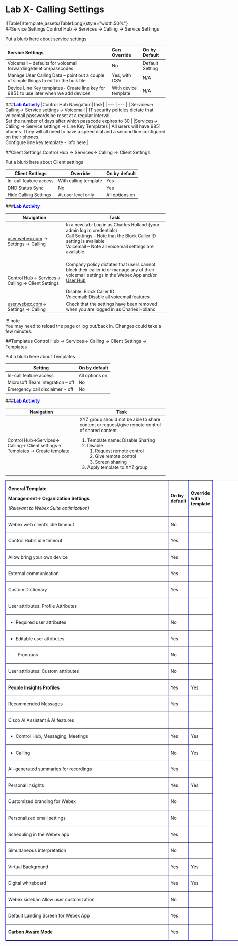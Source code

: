 # Lab X- Calling Settings

<div class="grid" markdown>
![Table1](template_assets/Table1.png){style="width:50%"}
</div>
##Service Settings
Control Hub -> Services -> Calling -> Service Settings

Put a blurb here about service settings

| Service Settings| Can Override | On by Default |
|:---|:---|:---|
| Voicemail – defaults for voicemail forwarding/deletion/passcodes | No |Default Setting|
| Manage User Calling Data – point out a couple of simple things to edit in the bulk file | Yes, with CSV | N/A |
| Device Line Key templates- Create line key for 9851 to use later when we add devices | With device template | N/A |

###<span style="color:blue"><b>Lab Activity</span></b>
|Control Hub Navigation|Task|
| --- | --- |
| Services-> Calling-> Service settings-> Voicemail | IT security policies dictate that voicemail passwords be reset at a regular interval.<br>Set the number of days after which passcode expires to 30 |
|Services-> Calling -> Service settings -> Line Key Templates | All users will have 9851 phones. They will all need to have a speed dial and a second line configured on their phones. <br> Configure line key template - info here.|

##Client Settings
Control Hub -> Services-> Calling -> Client Settings

Put a blurb here about Client settings

| Client Settings | Override | On by default |
|---|---|---|
| In-call feature access | With calling template | Yes |
| DND Status Sync | No | Yes |
| Hide Calling Settings | At user level only | All options on |


###<span style="color:blue"><b>Lab Activity</span></b>

| Navigation| Task |
|---|---|
|[user.webex.com](https://user.webex.com) -> Settings -> Calling| In a new tab: Log in as Charles Holland (your admin log in credentials)<br>Call Settings – Note that the Block Caller ID setting is available<br>Voicemail – Note all voicemail settings are available.<br> <br>|
|[Control Hub](https://admin.webex.com)-> Services-> Calling -> Client Settings| Company policy dictates that users cannot block their caller id or manage any of their voicemail settings in the Webex App and/or [User Hub](https://user.webex.com)<br><br>Disable: Block Caller ID<br>Voicemail: Disable all voicemail features|
|[user.webex.com](https://user.webex.com)-> Settings -> Calling|Check that the settings have been removed when you are logged in as Charles Holland
!!! note    
    You may need to reload the page or log out/back in. Changes could take a few minutes.

##Templates
Control Hub -> Services-> Calling -> Client Settings -> Templates

Put a blurb here about Templates

| Setting| On by default |
|---|---|
| In-call feature access | All options on |
| Microsoft Team Integration – off | No |
| Emergency call disclaimer - off | No |

###<span style="color:blue"><b>Lab Activity</span></b>

| Navigation| Task |
|---|---|
| Control Hub->Services-> Calling-> Client settings-> Templates -> Create template | XYZ group should not be able to share content or request/give remote control of shared content.<ol><li>Template name: Disable Sharing</li><li>Disable<ol><li>Request remote control</li><li>Give remote control</li><li>Screen sharing</li></ol></li><li>Apply template to XYZ group</li></ol>

<table style="border-color: blue; background-color: white; width: 900px;" border=".5" cellspacing="1" cellpadding="1">
<tbody>
<tr style="height: 84.5px;">
<td style="width: 496.391px; height: 84.5px;">
<p><strong>General Template</strong></p>
<p><strong>Management-&gt; Organization Settings</strong></p>
<p><em>(Relevant to Webex Suite optimization)</em></p>
</td>
<td style="width: 20.6094px; height: 84.5px;">
<p><strong>On by default</strong></p>
</td>
<td style="width: 54px; height: 84.5px;">
<p><strong>Override with template</strong></p>
</td>
</tr>
<tr style="height: 5px;">
<td style="width: 496.391px; height: 35px;">
<p>Webex web client&rsquo;s idle timeout</p>
</td>
<td style="width: 20.6094px; height: 35px;">
<p>No</p>
</td>
<td style="width: 54px; height: 35px;">&nbsp;</td>
</tr>
<tr style="height: 5px;">
<td style="width: 496.391px; height: 35px;">
<p>Control Hub&rsquo;s idle timeout</p>
</td>
<td style="width: 20.6094px; height: 35px;">
<p>Yes</p>
</td>
<td style="width: 54px; height: 35px;">&nbsp;</td>
</tr>
<tr style="height: 5px;">
<td style="width: 496.391px; height: 35px;">
<p>Allow bring your own device</p>
</td>
<td style="width: 20.6094px; height: 35px;">
<p>Yes</p>
</td>
<td style="width: 54px; height: 35px;">&nbsp;</td>
</tr>
<tr style="height: 5px;">
<td style="width: 496.391px; height: 35px;">
<p>External communication</p>
</td>
<td style="width: 20.6094px; height: 35px;">
<p>Yes</p>
</td>
<td style="width: 54px; height: 35px;">&nbsp;</td>
</tr>
<tr style="height: 5px;">
<td style="width: 496.391px; height: 35px;">
<p>Custom Dictionary</p>
</td>
<td style="width: 20.6094px; height: 35px;">
<p>Yes</p>
</td>
<td style="width: 54px; height: 35px;">&nbsp;</td>
</tr>
<tr style="height: 5px;">
<td style="width: 496.391px; height: 35px;">
<p>User attributes: Profile Attributes</p>
</td>
<td style="width: 20.6094px; height: 35px;">
<p>&nbsp;</p>
</td>
<td style="width: 54px; height: 35px;">&nbsp;</td>
</tr>
<tr style="height: 5px;">
<td style="width: 496.391px; height: 35px;">
<ul>
<li>Required user attributes</li>
</ul>
</td>
<td style="width: 20.6094px; height: 35px;">
<p>No</p>
</td>
<td style="width: 54px; height: 35px;">&nbsp;</td>
</tr>
<tr style="height: 5px;">
<td style="width: 496.391px; height: 35px;">
<ul>
<li>Editable user attributes</li>
</ul>
</td>
<td style="width: 20.6094px; height: 35px;">
<p>Yes</p>
</td>
<td style="width: 54px; height: 35px;">&nbsp;</td>
</tr>
<tr style="height: 5px;">
<td style="width: 496.391px; height: 35px;">
<p>&middot;&nbsp;&nbsp;&nbsp;&nbsp;&nbsp;&nbsp; Pronouns</p>
</td>
<td style="width: 20.6094px; height: 35px;">
<p>No</p>
</td>
<td style="width: 54px; height: 35px;">
<p>&nbsp;</p>
</td>
</tr>
<tr style="height: 5px;">
<td style="width: 496.391px; height: 35px;">
<p>User attributes: Custom attributes</p>
</td>
<td style="width: 20.6094px; height: 35px;">
<p>No</p>
</td>
<td style="width: 54px; height: 35px;">&nbsp;</td>
</tr>
<tr style="height: 5px;">
<td style="width: 496.391px; height: 35px;">
<p><strong><a href="https://help.webex.com/en-us/n6x6b78/What-Is-People-Insights">People Insights Profiles</a></strong></p>
</td>
<td style="width: 20.6094px; height: 35px;">
<p>Yes</p>
</td>
<td style="width: 54px; height: 35px;">
<p>Yes</p>
</td>
</tr>
<tr style="height: 5px;">
<td style="width: 496.391px; height: 35px;">
<p>Recommended Messages&nbsp;</p>
</td>
<td style="width: 20.6094px; height: 35px;">
<p>Yes</p>
</td>
<td style="width: 54px; height: 35px;">&nbsp;</td>
</tr>
<tr style="height: 5px;">
<td style="width: 496.391px; height: 35px;">
<p>Cisco AI Assistant &amp; AI features</p>
</td>
<td style="width: 20.6094px; height: 35px;">
<p>&nbsp;</p>
</td>
<td style="width: 54px; height: 35px;">&nbsp;</td>
</tr>
<tr style="height: 5px;">
<td style="width: 496.391px; height: 35px;" scope="rowgroup">
<ul>
<li>Control Hub, Messaging, Meetings</li>
</ul>
</td>
<td style="width: 20.6094px; height: 35px;" scope="rowgroup">
<p>Yes</p>
</td>
<td style="width: 54px; height: 35px;" scope="rowgroup">
<p>Yes</p>
</td>
</tr>
<tr style="height: 5px;">
<td style="width: 496.391px; height: 35px;" scope="rowgroup">
<ul>
<li>Calling</li>
</ul>
</td>
<td style="width: 20.6094px; height: 35px;" scope="rowgroup">
<p>No</p>
</td>
<td style="width: 54px; height: 35px;" scope="rowgroup">
<p>Yes</p>
</td>
</tr>
<tr style="height: 5px;">
<td style="width: 496.391px; height: 35px;">
<p>AI-generated summaries for recordings</p>
</td>
<td style="width: 20.6094px; height: 35px;">
<p>Yes</p>
</td>
<td style="width: 54px; height: 35px;">&nbsp;</td>
</tr>
<tr style="height: 5px;">
<td style="width: 496.391px; height: 35px;">
<p>Personal insights</p>
</td>
<td style="width: 20.6094px; height: 35px;">
<p>Yes</p>
</td>
<td style="width: 54px; height: 35px;">
<p>Yes</p>
</td>
</tr>
<tr style="height: 5px;">
<td style="width: 496.391px; height: 35px;">
<p>Customized branding for Webex</p>
</td>
<td style="width: 20.6094px; height: 35px;">
<p>No</p>
</td>
<td style="width: 54px; height: 35px;">&nbsp;</td>
</tr>
<tr style="height: 5px;">
<td style="width: 496.391px; height: 35px;">
<p>Personalized email settings</p>
</td>
<td style="width: 20.6094px; height: 35px;">
<p>No</p>
</td>
<td style="width: 54px; height: 35px;">&nbsp;</td>
</tr>
<tr style="height: 5px;">
<td style="width: 496.391px; height: 35px;">
<p>Scheduling in the Webex app</p>
</td>
<td style="width: 20.6094px; height: 35px;">
<p>Yes</p>
</td>
<td style="width: 54px; height: 35px;">
<p>&nbsp;</p>
</td>
</tr>
<tr style="height: 5px;">
<td style="width: 496.391px; height: 35px;">
<p>Simultaneous interpretation</p>
</td>
<td style="width: 20.6094px; height: 35px;">
<p>No</p>
</td>
<td style="width: 54px; height: 35px;">
<p>&nbsp;</p>
</td>
</tr>
<tr style="height: 5px;">
<td style="width: 496.391px; height: 35px;">
<p>Virtual Background</p>
</td>
<td style="width: 20.6094px; height: 35px;">
<p>Yes</p>
</td>
<td style="width: 54px; height: 35px;">
<p>Yes</p>
</td>
</tr>
<tr style="height: 5px;">
<td style="width: 496.391px; height: 35px;">
<p>Digital whiteboard</p>
</td>
<td style="width: 20.6094px; height: 35px;">
<p>Yes</p>
</td>
<td style="width: 54px; height: 35px;">
<p>Yes</p>
</td>
</tr>
<tr style="height: 5px;">
<td style="width: 496.391px; height: 35px;">
<p>Webex sidebar: Allow user customization</p>
</td>
<td style="width: 20.6094px; height: 35px;">
<p>No</p>
</td>
<td style="width: 54px; height: 35px;">
<p>&nbsp;</p>
</td>
</tr>
<tr style="height: 5px;">
<td style="width: 496.391px; height: 35px;">
<p>Default Landing Screen for Webex App</p>
</td>
<td style="width: 20.6094px; height: 35px;">
<p>Yes</p>
</td>
<td style="width: 54px; height: 35px;">
<p>&nbsp;</p>
</td>
</tr>
<tr style="height: 5px;">
<td style="width: 496.391px; height: 35px;">
<p><strong><a href="https://help.webex.com/en-us/article/kb37to/Turn-Carbon-Aware-Mode-on-or-off-for-users">Carbon Aware Mode</a></strong></p>
</td>
<td style="width: 20.6094px; height: 35px;">
<p>Yes</p>
</td>
<td style="width: 54px; height: 35px;">
<p>&nbsp;</p>
</td>
</tr>
</tbody>
</table>    